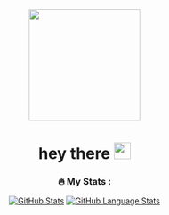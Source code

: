 <div id="header" align="center">
  <img src="https://media3.giphy.com/media/v1.Y2lkPTc5MGI3NjExODZscnU5Zm1nNW9kNHZjc2ZwYmdoMG40NzRsM3Rpb3JtNHFyc2plciZlcD12MV9pbnRlcm5hbF9naWZfYnlfaWQmY3Q9Zw/L1R1tvI9svkIWwpVYr/giphy.webp" width="200"/>
  <h1>
    hey there
    <img src="https://media.giphy.com/media/hvRJCLFzcasrR4ia7z/giphy.gif" width="30px"/>
  </h1>
  
### :fire: My Stats :
[![GitHub Stats](https://github-readme-stats.vercel.app/api/?username=allypetroova&count_private=true&theme=radical&showicons=true)]()
[![GitHub Language Stats](https://github-readme-stats.vercel.app/api/top-langs/?username=allypetroova&langs_count=5&theme=tokyonight)]()

</div>
